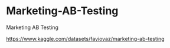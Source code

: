 # Marketing-AB-Testing
Marketing AB Testing

https://www.kaggle.com/datasets/faviovaz/marketing-ab-testing
